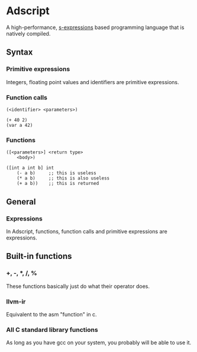 # Adscript
A high-performance, [s-expressions](https://en.wikipedia.org/wiki/S-expression)
based programming language that is natively compiled.

## Syntax
### Primitive expressions
Integers, floating point values and identifiers are primitive expressions.

### Function calls
```adscript
(<identifier> <parameters>)
```

```adscript
(+ 40 2)
(var a 42)
```

### Functions
```adscript
([<parameters>] <return type>
    <body>)
```

```adscript
([int a int b] int
    (- a b)     ;; this is useless
    (* a b)     ;; this is also useless
    (+ a b))    ;; this is returned
```

## General
### Expressions
In Adscript, functions, function calls and primitive expressions
are expressions.

## Built-in functions

### +, -, *, /, %
These functions basically just do what their operator does.

### llvm-ir
Equivalent to the asm "function" in c.

### All C standard library functions
As long as you have gcc on your system, you
probably will be able to use it.
<!--TODO: It should work as long as ld and libc are present.-->
